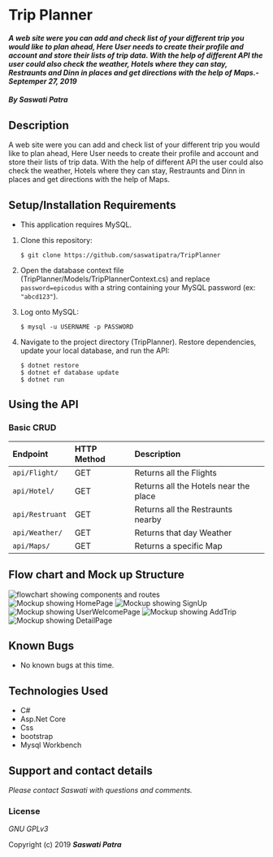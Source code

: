 # Trip Planner

#### _A web site were you can add and check list of your different trip you would like to plan ahead, Here User needs to create their profile and account and store their lists of trip data. With the help of different API the user could also check the weather, Hotels where they can stay, Restraunts and Dinn in places and get directions with the help of Maps.- Septemper 27, 2019_

#### _By **Saswati Patra**_

## Description

A web site were you can add and check list of your different trip you would like to plan ahead, Here User needs to create their profile and account and store their lists of trip data. With the help of different API the user could also check the weather, Hotels where they can stay, Restraunts and Dinn in places and get directions with the help of Maps.

## Setup/Installation Requirements

* This application requires MySQL.

1. Clone this repository:
    ```
    $ git clone https://github.com/saswatipatra/TripPlanner

    ```
2. Open the database context file (TripPlanner/Models/TripPlannerContext.cs) and replace `password=epicodus` with a string containing your MySQL password (ex: `"abcd123"`).

3. Log onto MySQL:
    ```
    $ mysql -u USERNAME -p PASSWORD
    ```
5. Navigate to the project directory (TripPlanner). Restore dependencies, update your local database, and run the API:
    ```
    $ dotnet restore
    $ dotnet ef database update
    $ dotnet run
    ```
## Using the API

### **Basic CRUD**
| Endpoint | HTTP Method | Description |
| :------------- | :------------- | :------------- |
| `api/Flight/` | GET |  Returns all the Flights |
| `api/Hotel/` | GET | Returns all the Hotels near the place|
| `api/Restruant` | GET |  Returns all the Restraunts nearby |
| `api/Weather/` | GET |  Returns that day Weather |
| `api/Maps/` | GET |  Returns a specific Map |

## Flow chart and Mock up Structure
![flowchart showing components and routes](~/images/FlowChart.jpg)
![Mockup showing HomePage](~/images/Mockup/HomePage.jpg)
![Mockup showing SignUp](~/images/Mockup/SignUp.jpg)
![Mockup showing UserWelcomePage](~/images/Mockup/UserWelcomePage.jpg)
![Mockup showing AddTrip](~/images/Mockup/AddTrip.jpg)
![Mockup showing DetailPage](~/images/Mockup/DetailPage.jpg)

## Known Bugs
* No known bugs at this time.

## Technologies Used
* C#
* Asp.Net Core
* Css
* bootstrap
* Mysql Workbench

## Support and contact details

_Please contact  Saswati with questions and comments._

### License

*GNU GPLv3*

Copyright (c) 2019 **_Saswati Patra_**